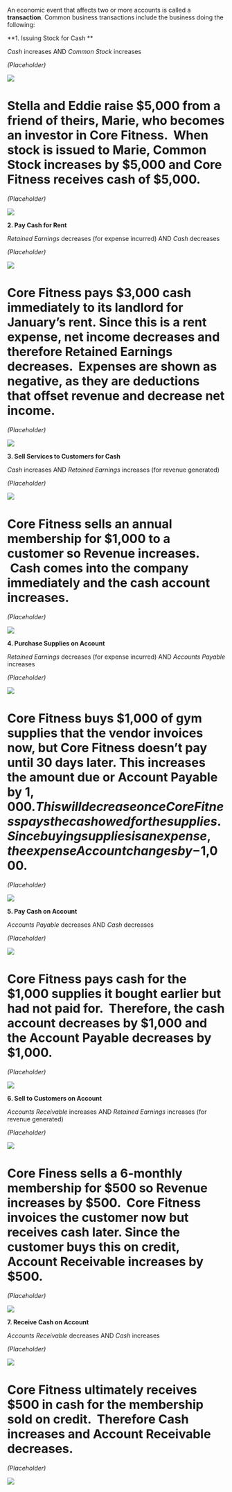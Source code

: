 An economic event that affects two or more accounts is called a **transaction**. Common business transactions include the business doing the following:

**1. Issuing Stock for Cash **

*Cash* increases AND *Common Stock* increases

*(Placeholder)*

![](./Chapter_1_Introduction_to_business_and_accounting_concepts/media/04_CommonAccountingTransactions/image1.png)

# Stella and Eddie raise $5,000 from a friend of theirs, Marie, who becomes an investor in Core Fitness.  When stock is issued to Marie, Common Stock increases by $5,000 and Core Fitness receives cash of $5,000.

*(Placeholder)*

![](./Chapter_1_Introduction_to_business_and_accounting_concepts/media/04_CommonAccountingTransactions/image2.png)

**2. Pay Cash for Rent**

*Retained Earnings* decreases (for expense incurred) AND *Cash* decreases

*(Placeholder)*

![](./Chapter_1_Introduction_to_business_and_accounting_concepts/media/04_CommonAccountingTransactions/image3.png)

# Core Fitness pays $3,000 cash immediately to its landlord for January’s rent. Since this is a rent expense, net income decreases and therefore Retained Earnings decreases.  Expenses are shown as negative, as they are deductions that offset revenue and decrease net income. 

*(Placeholder)*

![](./Chapter_1_Introduction_to_business_and_accounting_concepts/media/04_CommonAccountingTransactions/image4.png)

**3. Sell Services to Customers for Cash**

*Cash* increases AND *Retained Earnings* increases (for revenue generated)

*(Placeholder)*

![](./Chapter_1_Introduction_to_business_and_accounting_concepts/media/04_CommonAccountingTransactions/image5.png)

# Core Fitness sells an annual membership for $1,000 to a customer so Revenue increases.  Cash comes into the company immediately and the cash account increases. 

*(Placeholder)*

![](./Chapter_1_Introduction_to_business_and_accounting_concepts/media/04_CommonAccountingTransactions/image6.png)

**4. Purchase Supplies on Account**

*Retained Earnings* decreases (for expense incurred) AND *Accounts Payable* increases

*(Placeholder)*

![](./Chapter_1_Introduction_to_business_and_accounting_concepts/media/04_CommonAccountingTransactions/image7.png)

# Core Fitness buys $1,000 of gym supplies that the vendor invoices now, but Core Fitness doesn’t pay until 30 days later. This increases the amount due or Account Payable by $1,000. This will decrease once Core Fitness pays the cash owed for the supplies. Since buying supplies is an expense, the expense Account changes by -$1,000. 

*(Placeholder)*

![](./Chapter_1_Introduction_to_business_and_accounting_concepts/media/04_CommonAccountingTransactions/image8.png)

**5. Pay Cash on Account**

*Accounts Payable* decreases AND *Cash* decreases

*(Placeholder)*

![](./Chapter_1_Introduction_to_business_and_accounting_concepts/media/04_CommonAccountingTransactions/image9.png)

# Core Fitness pays cash for the $1,000 supplies it bought earlier but had not paid for.  Therefore, the cash account decreases by $1,000 and the Account Payable decreases by $1,000.  

*(Placeholder)*

![](./Chapter_1_Introduction_to_business_and_accounting_concepts/media/04_CommonAccountingTransactions/image10.png)

**6. Sell to Customers on Account**

*Accounts Receivable* increases AND *Retained Earnings* increases (for revenue generated)

*(Placeholder)*

![](./Chapter_1_Introduction_to_business_and_accounting_concepts/media/04_CommonAccountingTransactions/image11.png)

# Core Finess sells a 6-monthly membership for $500 so Revenue increases by $500.  Core Fitness invoices the customer now but receives cash later. Since the customer buys this on credit, Account Receivable increases by $500.  

*(Placeholder)*

![](./Chapter_1_Introduction_to_business_and_accounting_concepts/media/04_CommonAccountingTransactions/image12.png)

**7. Receive Cash on Account**

*Accounts Receivable* decreases AND *Cash* increases

*(Placeholder)*

![](./Chapter_1_Introduction_to_business_and_accounting_concepts/media/04_CommonAccountingTransactions/image13.png)

# Core Fitness ultimately receives $500 in cash for the membership sold on credit.  Therefore Cash increases and Account Receivable decreases. 

*(Placeholder)*

![](./Chapter_1_Introduction_to_business_and_accounting_concepts/media/04_CommonAccountingTransactions/image14.png)
